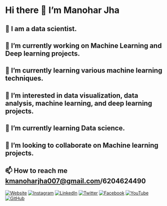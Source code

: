 # Hi there 👋 I’m Manohar Jha

## 🧔 I am a data scientist.

## 🔭 I’m currently working on Machine Learning and Deep learning projects.

## 🌱 I’m currently learning various machine learning techniques.

## 👀 I’m interested in data visualization, data analysis, machine learning, and deep learning projects.

## 🌱 I’m currently learning Data science.

## 💞️ I’m looking to collaborate on Machine learning projects.

## 📫 How to reach me kmanoharjha007@gmail.com/6204624490


[![Website](https://img.shields.io/badge/Website-Visit%20Now-blue)](http://www.atmoin.com/mj)
[![Instagram](https://img.shields.io/badge/Instagram-Follow%20%40manoharjha007-orange)](https://www.instagram.com/manoharjha007/)
[![LinkedIn](https://img.shields.io/badge/LinkedIn-Connect%20%40manohar--jha-blue)](https://www.linkedin.com/in/manohar-jha/)
[![Twitter](https://img.shields.io/badge/Twitter-Follow%20%40kmanohar__jha-lightblue)](https://twitter.com/kmanohar_jha)
[![Facebook](https://img.shields.io/badge/Facebook-Follow%20%40manoharjha007-blue)](https://www.facebook.com/manoharjha007)
[![YouTube](https://img.shields.io/badge/YouTube-Subscribe%20%40manohar--jha-red)](https://www.youtube.com/@manohar-jha)
[![GitHub](https://img.shields.io/badge/GitHub-Follow%20%40Manoharjha333-lightgrey)](https://github.com/Manoharjha333)

